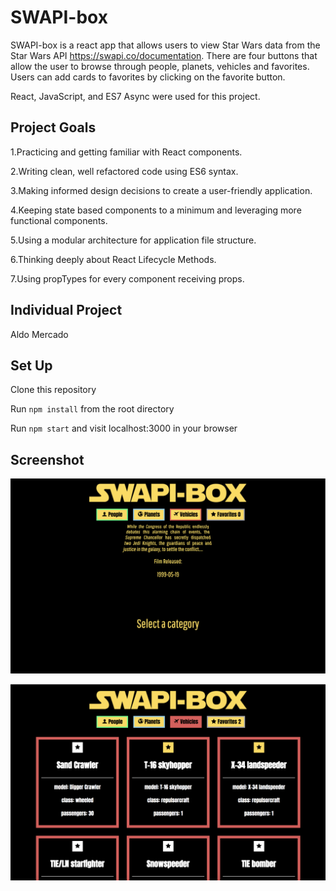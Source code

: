 # SWAPI-box

SWAPI-box is a react app that allows users to view Star Wars data from the Star Wars API https://swapi.co/documentation. There are four buttons that allow the user to browse through people, planets, vehicles and favorites. Users can add cards to favorites by clicking on the favorite button.

React, JavaScript, and ES7 Async were used for this project.

## Project Goals

1.Practicing and getting familiar with React components.

2.Writing clean, well refactored code using ES6 syntax.

3.Making informed design decisions to create a user-friendly application.

4.Keeping state based components to a minimum and leveraging more functional components.

5.Using a modular architecture for application file structure.

6.Thinking deeply about React Lifecycle Methods.

7.Using propTypes for every component receiving props.

## Individual Project

Aldo Mercado

## Set Up

Clone this repository

Run `npm install` from the root directory

Run `npm start` and visit localhost:3000 in your browser

## Screenshot

![Screenshot1](./src/images/swapi-box1.png)

![Screenshot2](./src/images/swapi-box2.png)

